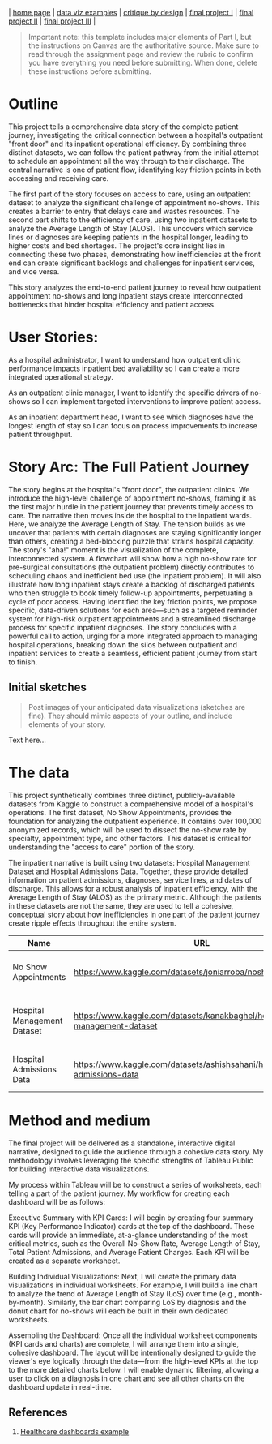 | [home page](https://ssuriyapriya.github.io/Suriyapriya-s-Data-Viz-Portfolio/) | [data viz examples](dataviz-examples) | [critique by design](critique-by-design) | [final project I](final-project-part-one) | [final project II](final-project-part-two) | [final project III](final-project-part-three) |


> Important note: this template includes major elements of Part I, but the instructions on Canvas are the authoritative source.  Make sure to read through the assignment page and review the rubric to confirm you have everything you need before submitting.  When done, delete these instructions before submitting.

# Outline
This project tells a comprehensive data story of the complete patient journey, investigating the critical connection between a hospital's outpatient "front door" and its inpatient operational efficiency. By combining three distinct datasets, we can follow the patient pathway from the initial attempt to schedule an appointment all the way through to their discharge. The central narrative is one of patient flow, identifying key friction points in both accessing and receiving care.

The first part of the story focuses on access to care, using an outpatient dataset to analyze the significant challenge of appointment no-shows. This creates a barrier to entry that delays care and wastes resources. The second part shifts to the efficiency of care, using two inpatient datasets to analyze the Average Length of Stay (ALOS). This uncovers which service lines or diagnoses are keeping patients in the hospital longer, leading to higher costs and bed shortages. The project's core insight lies in connecting these two phases, demonstrating how inefficiencies at the front end can create significant backlogs and challenges for inpatient services, and vice versa.

This story analyzes the end-to-end patient journey to reveal how outpatient appointment no-shows and long inpatient stays create interconnected bottlenecks that hinder hospital efficiency and patient access.

# User Stories:

As a hospital administrator, I want to understand how outpatient clinic performance impacts inpatient bed availability so I can create a more integrated operational strategy.

As an outpatient clinic manager, I want to identify the specific drivers of no-shows so I can implement targeted interventions to improve patient access.

As an inpatient department head, I want to see which diagnoses have the longest length of stay so I can focus on process improvements to increase patient throughput.

# Story Arc: The Full Patient Journey

The story begins at the hospital's "front door", the outpatient clinics. We introduce the high-level challenge of appointment no-shows, framing it as the first major hurdle in the patient journey that prevents timely access to care. The narrative then moves inside the hospital to the inpatient wards. Here, we analyze the Average Length of Stay. The tension builds as we uncover that patients with certain diagnoses are staying significantly longer than others, creating a bed-blocking puzzle that strains hospital capacity. The story's "aha!" moment is the visualization of the complete, interconnected system. A flowchart will show how a high no-show rate for pre-surgical consultations (the outpatient problem) directly contributes to scheduling chaos and inefficient bed use (the inpatient problem). It will also illustrate how long inpatient stays create a backlog of discharged patients who then struggle to book timely follow-up appointments, perpetuating a cycle of poor access. Having identified the key friction points, we propose specific, data-driven solutions for each area—such as a targeted reminder system for high-risk outpatient appointments and a streamlined discharge process for specific inpatient diagnoses. The story concludes with a powerful call to action, urging for a more integrated approach to managing hospital operations, breaking down the silos between outpatient and inpatient services to create a seamless, efficient patient journey from start to finish.

## Initial sketches
> Post images of your anticipated data visualizations (sketches are fine). They should mimic aspects of your outline, and include elements of your story.  

Text here...

# The data
This project synthetically combines three distinct, publicly-available datasets from Kaggle to construct a comprehensive model of a hospital's operations. The first dataset, No Show Appointments, provides the foundation for analyzing the outpatient experience. It contains over 100,000 anonymized records, which will be used to dissect the no-show rate by specialty, appointment type, and other factors. This dataset is critical for understanding the "access to care" portion of the story.

The inpatient narrative is built using two datasets: Hospital Management Dataset and Hospital Admissions Data. Together, these provide detailed information on patient admissions, diagnoses, service lines, and dates of discharge. This allows for a robust analysis of inpatient efficiency, with the Average Length of Stay (ALOS) as the primary metric. Although the patients in these datasets are not the same, they are used to tell a cohesive, conceptual story about how inefficiencies in one part of the patient journey create ripple effects throughout the entire system.

| Name | URL | Description |
|------|-----|-------------|
|  No Show Appointments    | https://www.kaggle.com/datasets/joniarroba/noshowappointments    |      Outpatient data used to analyze appointment no-show rates.       |
|   Hospital Management Dataset   |  https://www.kaggle.com/datasets/kanakbaghel/hospital-management-dataset   |   Inpatient data including service lines and admission/discharge dates.          |
|  Hospital Admissions Data    | https://www.kaggle.com/datasets/ashishsahani/hospital-admissions-data    |    Inpatient data including diagnoses, charges, and length of stay.         |

# Method and medium

The final project will be delivered as a standalone, interactive digital narrative, designed to guide the audience through a cohesive data story. My methodology involves leveraging the specific strengths of Tableau Public for building interactive data visualizations.

My process within Tableau will be to construct a series of worksheets, each telling a part of the patient journey. My workflow for creating each dashboard will be as follows:

Executive Summary with KPI Cards: I will begin by creating four summary KPI (Key Performance Indicator) cards at the top of the dashboard. These cards will provide an immediate, at-a-glance understanding of the most critical metrics, such as the Overall No-Show Rate, Average Length of Stay, Total Patient Admissions, and Average Patient Charges. Each KPI will be created as a separate worksheet.

Building Individual Visualizations: Next, I will create the primary data visualizations in individual worksheets. For example, I will build a line chart to analyze the trend of Average Length of Stay (LoS) over time (e.g., month-by-month). Similarly, the bar chart comparing LoS by diagnosis and the donut chart for no-shows will each be built in their own dedicated worksheets.

Assembling the Dashboard: Once all the individual worksheet components (KPI cards and charts) are complete, I will arrange them into a single, cohesive dashboard. The layout will be intentionally designed to guide the viewer's eye logically through the data—from the high-level KPIs at the top to the more detailed charts below. I will enable dynamic filtering, allowing a user to click on a diagnosis in one chart and see all other charts on the dashboard update in real-time.

## References

1. [Healthcare dashboards example](https://www.gooddata.com/blog/healthcare-dashboards-examples-use-cases-and-benefits/)
